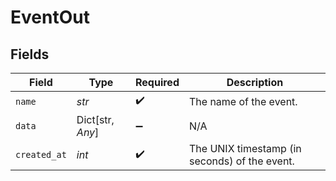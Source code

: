 # EventOut


## Fields

| Field                                         | Type                                          | Required                                      | Description                                   |
| --------------------------------------------- | --------------------------------------------- | --------------------------------------------- | --------------------------------------------- |
| `name`                                        | *str*                                         | :heavy_check_mark:                            | The name of the event.                        |
| `data`                                        | Dict[str, *Any*]                              | :heavy_minus_sign:                            | N/A                                           |
| `created_at`                                  | *int*                                         | :heavy_check_mark:                            | The UNIX timestamp (in seconds) of the event. |